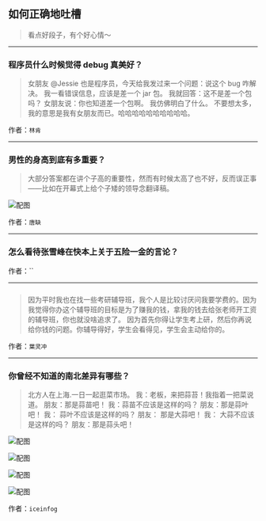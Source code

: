## 如何正确地吐槽

> 看点好段子，有个好心情～


 
---

### 程序员什么时候觉得 debug 真美好？

> 女朋友 @Jessie 也是程序员，今天给我发过来一个问题：说这个 bug 咋解决。
> 我一看错误信息，应该是差一个 jar 包。
> 我就回答：这不是差一个包吗？
> 女朋友说：你也知道差一个包啊。
> 我仿佛明白了什么。
> 不要想太多，我的意思是我有女朋友而已。哈哈哈哈哈哈哈哈哈哈。


作者：`林肯`

---

### 男性的身高到底有多重要？

> 大部分答案都在讲个子高的重要性，然而有时候太高了也不好，反而误正事——比如在开幕式上给个子矮的领导念翻译稿。



![配图](http://pic4.zhimg.com/70/v2-af8f2e368ab755d4da770e73d85360cf_b.jpg)


作者：`唐缺`

---

### 怎么看待张雪峰在快本上关于五险一金的言论？

> 


作者：``

---

### 

> 因为平时我也在找一些考研辅导班，我个人是比较讨厌问我要学费的。因为我觉得你办这个辅导班的目标是为了赚我的钱，拿我的钱去给张老师开工资的辅导班，你也就没啥追求了。
> 因为首先你得让学生考上研，然后你再说给你钱的问题。你辅导得好，学生会看得见，学生会主动给你的。


作者：`葉灵冲`

---

### 你曾经不知道的南北差异有哪些？

> 北方人在上海.一日一起逛菜市场。
> 我：老板，来把蒜苔！我指着一把菜说道。
> 朋友：那是蒜苗吧！
> 我：蒜苗不应该是这样的吗？
> 朋友：那是蒜叶吧！
> 我： 蒜叶不应该是这样的吗？
> 朋友： 那是大蒜吧！
> 我： 大蒜不应该是这样的吗？
> 朋友：那是蒜头吧！



![配图](http://pic3.zhimg.com/70/v2-1f8787fe4217b14b80a099012241cc76_b.jpg)



![配图](http://pic4.zhimg.com/70/v2-19b8abc7aef277534276d0b76aebc7b3_b.jpg)



![配图](http://pic1.zhimg.com/70/v2-88a588ad9f712f6474ebaf959575fee8_b.jpg)



![配图](http://pic3.zhimg.com/70/v2-c9ca2b2c7bbe5cceb473e95ddaaac2ce_b.jpg)


作者：`iceinfog`
